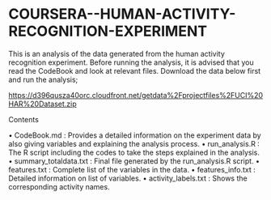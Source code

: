 # COURSERA--HUMAN-ACTIVITY-RECOGNITION-EXPERIMENT

This is an analysis of the data generated from the human activity recognition experiment.  Before running the analysis, it is advised that you read the CodeBook and look at relevant files.
Download the data below first and run the analysis;

https://d396qusza40orc.cloudfront.net/getdata%2Fprojectfiles%2FUCI%20HAR%20Dataset.zip

Contents

•	CodeBook.md : Provides a detailed information on the experiment data by also giving variables and explaining the analysis process.
•	run_analysis.R : The R script including the codes to take the steps explained in the analysis. 
•	summary_totaldata.txt : Final file generated by the run_analysis.R script.
•	features.txt : Complete list of the variables in the data.
•	features_info.txt : Detailed information on list of variables.
•   activity_labels.txt : Shows the corresponding activity names.

